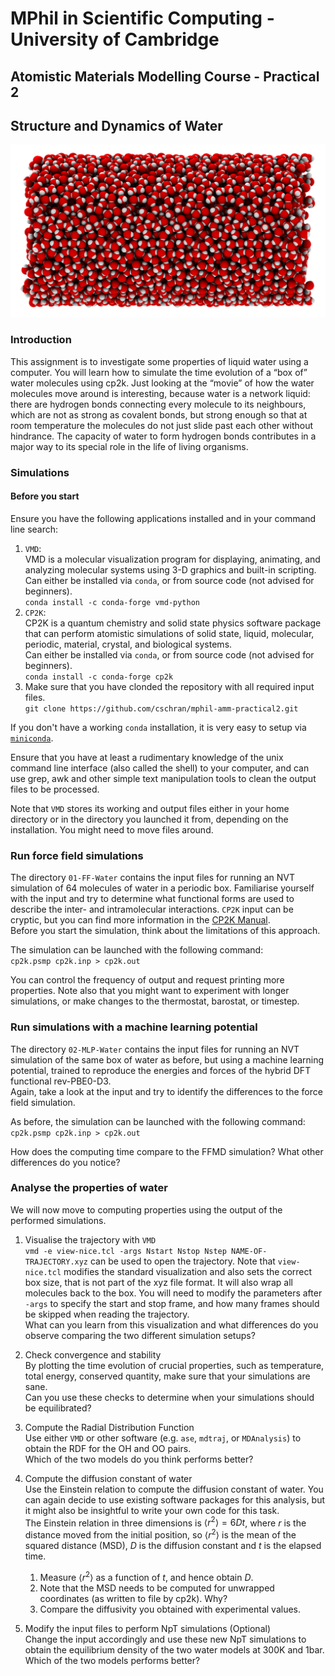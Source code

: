 # MPhil in Scientific Computing - University of Cambridge
## Atomistic Materials Modelling Course - Practical 2

## Structure and Dynamics of Water

![A box of Water](water.jpg)

### Introduction
This assignment is to investigate some properties of liquid water using a computer.
You will learn how to simulate the time evolution of a “box of” water molecules using cp2k.
Just looking at the “movie” of how the water molecules move around is interesting, because water is a network liquid:
there are hydrogen bonds connecting every molecule to its neighbours, which are not as strong as covalent bonds, but strong enough so that at room temperature the molecules do not just slide past each other without hindrance.
The capacity of water to form hydrogen bonds contributes in a major way to its special role in the life of living organisms.

### Simulations
#### Before you start

Ensure you have the following applications installed and in your command line search:
1. `VMD`:\
VMD is a molecular visualization program for displaying, animating, and analyzing molecular systems using 3-D graphics and built-in scripting.\
Can either be installed via `conda`, or from source code (not advised for beginners).\
`conda install -c conda-forge vmd-python`
2. `CP2K`:\
CP2K is a quantum chemistry and solid state physics software package that can perform atomistic simulations of solid state, liquid, molecular, periodic, material, crystal, and biological systems.\
Can either be installed via `conda`, or from source code (not advised for beginners).\
`conda install -c conda-forge cp2k`
3. Make sure that you have clonded the repository with all required input files.\
`git clone https://github.com/cschran/mphil-amm-practical2.git`

If you don't have a working `conda` installation, it is very easy to setup via [`miniconda`](https://docs.conda.io/projects/miniconda/en/latest/).

Ensure that you have at least a rudimentary knowledge of the unix command line interface (also called the shell) to your computer, and can use grep, awk and other simple text manipulation tools to clean the output files to be processed.

Note that `VMD` stores its working and output files either in your home directory or in the directory you launched it from, depending on the installation. You might need to move files around.

### Run force field simulations
The directory `01-FF-Water` contains the input files for running an NVT simulation of 64 molecules of water in a periodic box. 
Familiarise yourself with the input and try to determine what functional forms are used to describe the inter- and intramolecular interactions.
`CP2K` input can be cryptic, but you can find more information in the [CP2K Manual](https://manual.cp2k.org/trunk/).\
Before you start the simulation, think about the limitations of this approach.

The simulation can be launched with the following command:\
`cp2k.psmp cp2k.inp > cp2k.out`

You can control the frequency of output and request printing more properties. Note also that you might want to experiment with longer simulations, or make changes to the thermostat, barostat, or timestep.


### Run simulations with a machine learning potential
The directory `02-MLP-Water` contains the input files for running an NVT simulation of the same box of water as before, but using a machine learning potential, trained to reproduce the energies and forces of the hybrid DFT functional rev-PBE0-D3.\
Again, take a look at the input and try to identify the differences to the force field simulation.

As before, the simulation can be launched with the following command:\
`cp2k.psmp cp2k.inp > cp2k.out`

How does the computing time compare to the FFMD simulation? What other differences do you notice?

### Analyse the properties of water
We will now move to computing properties using the output of the performed simulations.

1. Visualise the trajectory with `VMD`\
`vmd -e view-nice.tcl -args Nstart Nstop Nstep NAME-OF-TRAJECTORY.xyz` can be used to open the trajectory. Note that `view-nice.tcl` modifies the standard visualization and also sets the correct box size, that is not part of the xyz file format. It will also wrap all molecules back to the box. You will need to modify the parameters after `-args` to specify the start and stop frame, and how many frames should be skipped when reading the trajectory.\
What can you learn from this visualization and what differences do you observe comparing the two different simulation setups?

2. Check convergence and stability\
By plotting the time evolution of crucial properties, such as temperature, total energy, conserved quantity, make sure that your simulations are sane.\
Can you use these checks to determine when your simulations should be equilibrated?

3. Compute the Radial Distribution Function\
Use either `VMD` or other software (e.g. `ase`, `mdtraj`, or `MDAnalysis`) to obtain the RDF for the OH and OO pairs.\
Which of the two models do you think performs better?

4. Compute the diffusion constant of water\
Use the Einstein relation to compute the diffusion constant of water. You can again decide to use existing software packages for this analysis, but it might also be insightful to write your own code for this task.\
The Einstein relation in three dimensions is $\langle r^2\rangle = 6Dt$, where $r$ is the distance moved from the initial position, so $\langle r^2 \rangle$ is the mean of the squared distance (MSD), $D$ is the diffusion constant and $t$ is the elapsed time.
    1. Measure $\langle r^2\rangle$ as a function of $t$, and hence obtain $D$.
    2. Note that the MSD needs to be computed for unwrapped coordinates (as written to file by cp2k). Why?
    3. Compare the diffusivity you obtained with experimental values.

5. Modify the input files to perform NpT simulations (Optional)\
Change the input accordingly and use these new NpT simulations to obtain the equilibrium density of the two water models at 300K and 1bar.\
Which of the two models performs better?
